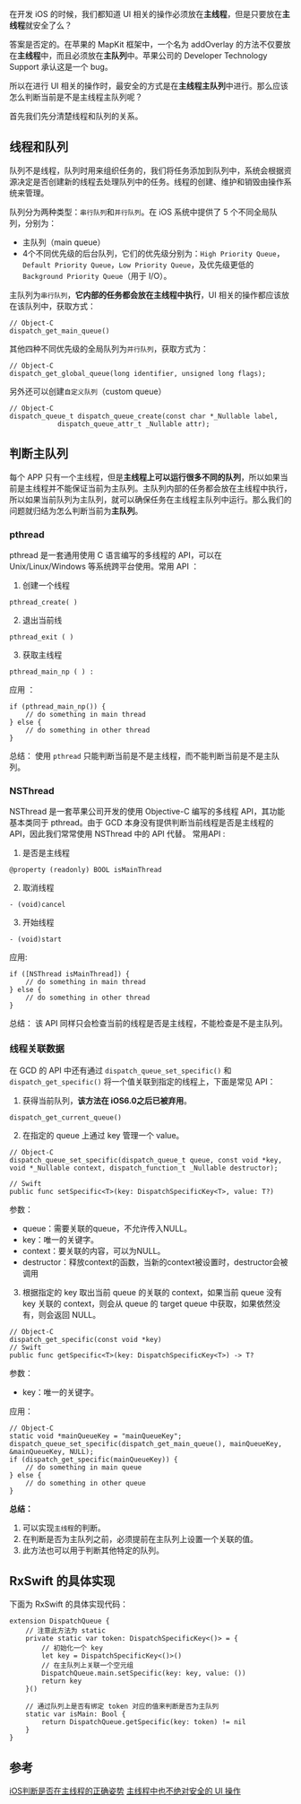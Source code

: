 在开发 iOS 的时候，我们都知道 UI 相关的操作必须放在**主线程**，但是只要放在**主线程**就安全了么？

答案是否定的。在苹果的 MapKit 框架中，一个名为 addOverlay 的方法不仅要放在**主线程**中，而且必须放在**主队列**中。苹果公司的  Developer Technology Support 承认这是一个 bug。

所以在进行 UI 相关的操作时，最安全的方式是在**主线程主队列**中进行。那么应该怎么判断当前是不是主线程主队列呢？

首先我们先分清楚线程和队列的关系。

## 线程和队列
队列不是线程，队列时用来组织任务的，我们将任务添加到队列中，系统会根据资源决定是否创建新的线程去处理队列中的任务。线程的创建、维护和销毁由操作系统来管理。

队列分为两种类型：`串行队列`和`并行队列`。在 iOS 系统中提供了 5 个不同全局队列，分别为：

- 主队列（main queue）
- 4个不同优先级的后台队列，它们的优先级分别为：`High Priority Queue`，`Default Priority Queue`，`Low Priority Queue`，及优先级更低的 `Background Priority Queue`（用于 I/O）。

主队列为`串行队列`，**它内部的任务都会放在主线程中执行**，UI 相关的操作都应该放在该队列中，获取方式：
```
// Object-C
dispatch_get_main_queue()  
```

其他四种不同优先级的全局队列为`并行队列`，获取方式为：
```
// Object-C
dispatch_get_global_queue(long identifier, unsigned long flags);  

```
另外还可以创建`自定义队列`（custom queue）
```
// Object-C
dispatch_queue_t dispatch_queue_create(const char *_Nullable label,
            dispatch_queue_attr_t _Nullable attr);
```

## 判断主队列
每个 APP 只有一个主线程，但是**主线程上可以运行很多不同的队列**，所以如果当前是主线程并不能保证当前为主队列。主队列内部的任务都会放在主线程中执行，所以如果当前队列为主队列，就可以确保任务在主线程主队列中运行。那么我们的问题就归结为怎么判断当前为**主队列**。

### pthread
pthread 是一套通用使用 C 语言编写的多线程的 API，可以在 Unix/Linux/Windows 等系统跨平台使用。常用 API ：

1. 创建一个线程
```
pthread_create( )
```

2. 退出当前线
```
pthread_exit ( )
```

3. 获取主线程 

```
pthread_main_np ( ) :
```
应用 ：
```
if (pthread_main_np()) { 
    // do something in main thread 
} else { 
    // do something in other thread 
}
```
总结：
使用 `pthread` 只能判断当前是不是主线程，而不能判断当前是不是主队列。

### NSThread
NSThread 是一套苹果公司开发的使用 Objective-C 编写的多线程 API，其功能基本类同于 pthread。由于 GCD 本身没有提供判断当前线程是否是主线程的 API，因此我们常常使用 NSThread 中的 API 代替。
常用API :
1. 是否是主线程
```
@property (readonly) BOOL isMainThread
```
2. 取消线程
```
- (void)cancel
```
3. 开始线程
```
- (void)start
```

应用:
```
if ([NSThread isMainThread]) { 
    // do something in main thread 
} else { 
    // do something in other thread 
}
```
总结：
该 API 同样只会检查当前的线程是否是主线程，不能检查是不是主队列。

### 线程关联数据
在 GCD 的 API 中还有通过 `dispatch_queue_set_specific()` 和 `dispatch_get_specific()` 将一个值关联到指定的线程上，下面是常见 API：

1. 获得当前队列，**该方法在 iOS6.0之后已被弃用**。
```
dispatch_get_current_queue()
```

2. 在指定的 queue 上通过 key 管理一个 value。
```
// Object-C
dispatch_queue_set_specific(dispatch_queue_t queue, const void *key,
void *_Nullable context, dispatch_function_t _Nullable destructor);

// Swift
public func setSpecific<T>(key: DispatchSpecificKey<T>, value: T?)
```
参数：

- queue：需要关联的queue，不允许传入NULL。 
- key：唯一的关键字。 
- context：要关联的内容，可以为NULL。
- destructor：释放context的函数，当新的context被设置时，destructor会被调用 

3. 根据指定的 key 取出当前 queue 的关联的 context，如果当前 queue 没有 key 关联的 context，则会从 queue 的 target queue 中获取，如果依然没有，则会返回 NULL。
```
// Object-C
dispatch_get_specific(const void *key)
// Swift
public func getSpecific<T>(key: DispatchSpecificKey<T>) -> T?
```
参数：

- key：唯一的关键字。 

应用：
```
// Object-C
static void *mainQueueKey = "mainQueueKey"; dispatch_queue_set_specific(dispatch_get_main_queue(), mainQueueKey, &mainQueueKey, NULL); 
if (dispatch_get_specific(mainQueueKey)) { 
    // do something in main queue 
} else { 
    // do something in other queue 
}
```

**总结：**

1. 可以实现`主线程`的判断。
1. 在判断是否为主队列之前，必须提前在主队列上设置一个关联的值。
1. 此方法也可以用于判断其他特定的队列。


## RxSwift 的具体实现

下面为 RxSwift 的具体实现代码：
```
extension DispatchQueue {
    // 注意此方法为 static
    private static var token: DispatchSpecificKey<()> = {
        // 初始化一个 key
        let key = DispatchSpecificKey<()>()
        // 在主队列上关联一个空元组
        DispatchQueue.main.setSpecific(key: key, value: ())
        return key
    }()
    
    // 通过队列上是否有绑定 token 对应的值来判断是否为主队列
    static var isMain: Bool {
        return DispatchQueue.getSpecific(key: token) != nil
    }
}
```

## 参考
[iOS判断是否在主线程的正确姿势](https://www.jianshu.com/p/7f68a3d5b07d)
[主线程中也不绝对安全的 UI 操作](http://www.cocoachina.com/ios/20160802/17259.html)